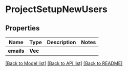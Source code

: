 # ProjectSetupNewUsers

## Properties

Name | Type | Description | Notes
------------ | ------------- | ------------- | -------------
**emails** | **Vec<String>** |  | 

[[Back to Model list]](../README.md#documentation-for-models) [[Back to API list]](../README.md#documentation-for-api-endpoints) [[Back to README]](../README.md)


